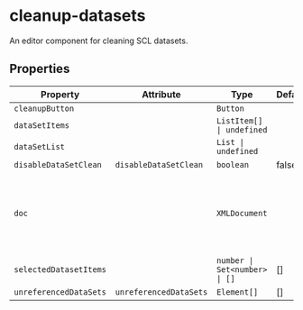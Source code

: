 # cleanup-datasets

An editor component for cleaning SCL datasets.

## Properties

| Property               | Attribute              | Type                          | Default | Description                                      |
|------------------------|------------------------|-------------------------------|---------|--------------------------------------------------|
| `cleanupButton`        |                        | `Button`                      |         |                                                  |
| `dataSetItems`         |                        | `ListItem[] \| undefined`     |         |                                                  |
| `dataSetList`          |                        | `List \| undefined`           |         |                                                  |
| `disableDataSetClean`  | `disableDataSetClean`  | `boolean`                     | false   |                                                  |
| `doc`                  |                        | `XMLDocument`                 |         | The document being edited as provided to plugins by [[`OpenSCD`]]. |
| `selectedDatasetItems` |                        | `number \| Set<number> \| []` | []      |                                                  |
| `unreferencedDataSets` | `unreferencedDataSets` | `Element[]`                   | []      |                                                  |
